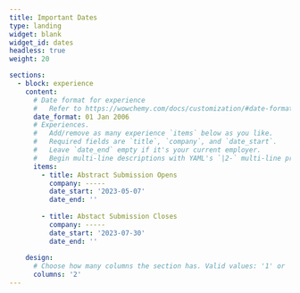 ```yaml
---
title: Important Dates
type: landing
widget: blank
widget_id: dates
headless: true
weight: 20

sections:
  - block: experience
    content:
      # Date format for experience
      #   Refer to https://wowchemy.com/docs/customization/#date-format
      date_format: 01 Jan 2006
      # Experiences.
      #   Add/remove as many experience `items` below as you like.
      #   Required fields are `title`, `company`, and `date_start`.
      #   Leave `date_end` empty if it's your current employer.
      #   Begin multi-line descriptions with YAML's `|2-` multi-line prefix.
      items:
        - title: Abstract Submission Opens
          company: -----
          date_start: '2023-05-07'
          date_end: ''
          
        - title: Abstact Submission Closes
          company: -----
          date_start: '2023-07-30'
          date_end: ''
          
    design:
      # Choose how many columns the section has. Valid values: '1' or '2'.
      columns: '2'
---
```

